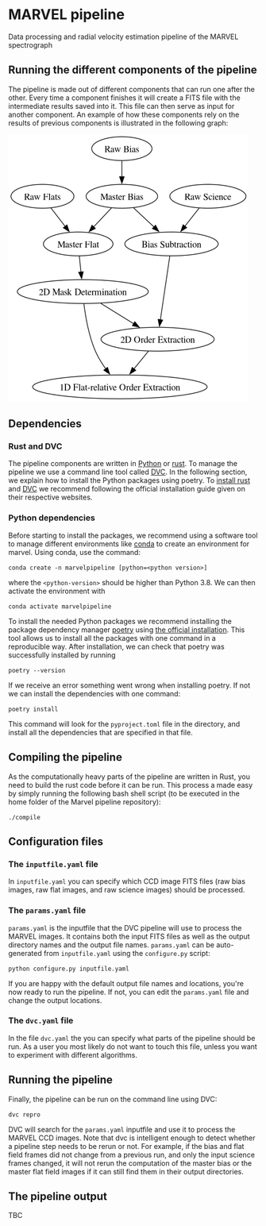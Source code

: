 # MARVEL pipeline
Data processing and radial velocity estimation pipeline of the MARVEL spectrograph


## Running the different components of the pipeline

The pipeline is made out of different components that can run one after the other. Every time a component finishes it will create a FITS file with the intermediate results saved into it. This file can then serve as input for another component. An example of how these components rely on the results of previous components is illustrated in the following graph:

![Components needed to create an "Optimal Science Extraction" image and how these are in turn dependent on other components.](./Docs/Images/my_output_file.png "Optimal Extraction")


## Dependencies

### Rust and DVC

The pipeline components are written in [Python](https://www.python.org/) or [rust](https://foundation.rust-lang.org/). 
To manage the pipeline we use a command line tool called [DVC](https://dvc.org/). 
In the following section, we explain how to install the Python packages using poetry. 
To [install rust](https://www.rust-lang.org/tools/install) and [DVC](https://dvc.org/#get-started-dvc) we recommend 
following the official installation guide given on their respective websites. 

### Python dependencies

Before starting to install the packages, we recommend using a software tool to manage different environments like [conda](https://docs.conda.io/projects/conda/en/stable/commands/create.html) to create an environment for marvel. Using conda, use the command:

```
conda create -n marvelpipeline [python=<python version>]
```

where the `<python-version>` should be higher than Python 3.8. We can then activate the environment with

```
conda activate marvelpipeline
```

To install the needed Python packages we recommend installing the package dependency manager [poetry](https://python-poetry.org/) using [the official installation](https://python-poetry.org/docs/). This tool allows us to install all the packages with one command in a reproducible way. After installation, we can check that poetry was successfully installed by running

```
poetry --version
```

If we receive an error something went wrong when installing poetry. If not we can install the dependencies with one command:

```
poetry install
```

This command will look for the `pyproject.toml` file in the directory, and install all the dependencies that are specified in that file.

## Compiling the pipeline

As the computationally heavy parts of the pipeline are written in Rust, you need to build the rust code before it can be run. This process a made easy by simply running the following bash shell script (to be executed in the home folder of the Marvel pipeline repository):

```
./compile
```


## Configuration files

### The `inputfile.yaml` file

In `inputfile.yaml` you can specify which CCD image FITS files (raw bias images, raw flat images, and raw science images) should be processed. 


### The `params.yaml` file

`params.yaml` is the inputfile that the DVC pipeline will use to process the MARVEL images. It contains both the input FITS files as
well as the output directory names and the output file names. `params.yaml` can be auto-generated from `inputfile.yaml` using the
`configure.py` script:

```
python configure.py inputfile.yaml
```

If you are happy with the default output file names and locations, you're now ready to run the pipeline. If not, you can edit the
`params.yaml` file and change the output locations.


### The `dvc.yaml` file

In the file `dvc.yaml` the you can specify what parts of the pipeline should be run. As a user you most likely do not want to touch this 
file, unless you want to experiment with different algorithms.


## Running the pipeline

Finally, the pipeline can be run on the command line using DVC:

```
dvc repro
```

DVC will search for the `params.yaml` inputfile and use it to process the MARVEL CCD images. 
Note that dvc is intelligent enough to detect whether a pipeline step needs to be rerun or not. For example, if the bias and flat field 
frames did not change from a previous run, and only the input science frames changed, it will not rerun the computation of the master bias 
or the master flat field images if it can still find them in their output directories.


## The pipeline output

TBC

